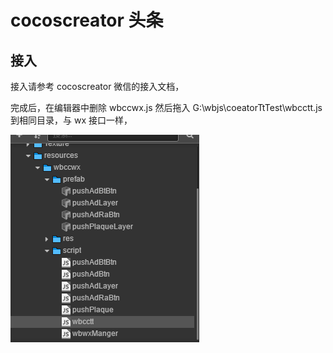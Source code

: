 # cocoscreator 头条

## 接入

接入请参考  cocoscreator 微信的接入文档，

完成后，在编辑器中删除  wbccwx.js 然后拖入   G:\wbjs\coeatorTtTest\wbcctt.js 到相同目录，与 wx 接口一样，

![main](../.gitbook/assets/wbjstt1.png)